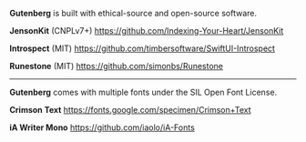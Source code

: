 **Gutenberg** is built with ethical-source and open-source software.

**JensonKit** (CNPLv7+)
https://github.com/Indexing-Your-Heart/JensonKit

**Introspect** (MIT)
https://github.com/timbersoftware/SwiftUI-Introspect

**Runestone** (MIT)
https://github.com/simonbs/Runestone

---

**Gutenberg** comes with multiple fonts under the SIL Open Font License.

**Crimson Text**
https://fonts.google.com/specimen/Crimson+Text

**iA Writer Mono**
https://github.com/iaolo/iA-Fonts

